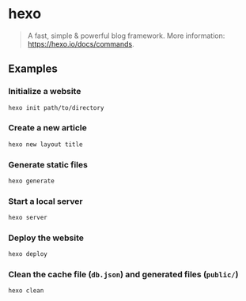 # hexo

> A fast, simple & powerful blog framework. More information: <https://hexo.io/docs/commands>.

## Examples

### Initialize a website

```bash
hexo init path/to/directory
```

### Create a new article

```bash
hexo new layout title
```

### Generate static files

```bash
hexo generate
```

### Start a local server

```bash
hexo server
```

### Deploy the website

```bash
hexo deploy
```

### Clean the cache file (`db.json`) and generated files (`public/`)

```bash
hexo clean
```

